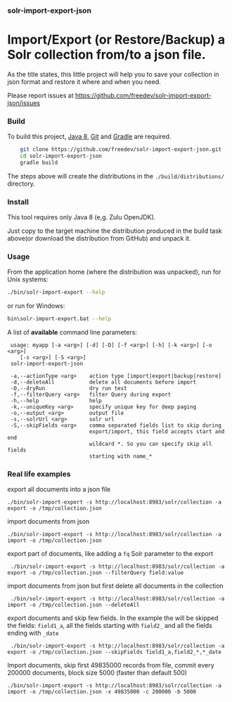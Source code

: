 ### solr-import-export-json

# Import/Export (or Restore/Backup) a Solr collection from/to a json file.

As the title states, this little project will help you to save your collection in json format and restore it where and when you need.

Please report issues at https://github.com/freedev/solr-import-export-json/issues

### Build

To build this project, [Java 8](https://www.azul.com/downloads/zulu/), [Git](https://git-scm.com/) and [Gradle](https://gradle.org/) are required.

```bash
    git clone https://github.com/freedev/solr-import-export-json.git
    cd solr-import-export-json
    gradle build
``` 

The steps above will create the distributions in the `./build/distributions/` directory.


### Install

This tool requires only Java 8 (e,g. Zulu OpenJDK).

Just copy to the target machine the distribution produced in the build task above(or download the distribution from GitHub) and unpack it.

### Usage

From the application home (where the distribution was unpacked), run for Unix systems:
```bash
./bin/solr-import-export --help
```
or run for Windows: 
```bash
bin\solr-import-export.bat --help
```

A list of **available** command line parameters:


     usage: myapp [-a <arg>] [-d] [-D] [-f <arg>] [-h] [-k <arg>] [-o <arg>]
        [-s <arg>] [-S <arg>]
     solr-import-export-json

     -a,--actionType <arg>    action type [import|export|backup|restore]
     -d,--deleteAll           delete all documents before import
     -D,--dryRun              dry run test
     -f,--filterQuery <arg>   filter Query during export
     -h,--help                help
     -k,--uniqueKey <arg>     specify unique key for deep paging
     -o,--output <arg>        output file
     -s,--solrUrl <arg>       solr url
     -S,--skipFields <arg>    comma separated fields list to skip during
                              export/import, this field accepts start and end
                              wildcard *. So you can specify skip all fields
                              starting with name_*




### Real life examples

export all documents into a json file

    ./bin/solr-import-export -s http://localhost:8983/solr/collection -a export -o /tmp/collection.json

import documents from json

    ./bin/solr-import-export -s http://localhost:8983/solr/collection -a import -o /tmp/collection.json 

export part of documents, like adding a `fq`  Solr parameter to the export

     ./bin/solr-import-export -s http://localhost:8983/solr/collection -a export -o /tmp/collection.json --filterQuery field:value

import documents from json but first delete all documents in the collection

     ./bin/solr-import-export -s http://localhost:8983/solr/collection -a import -o /tmp/collection.json --deleteAll

export documents and skip few fields. In the example the will be skipped the fields: `field1_a`, all the fields starting with `field2_` and all the fields ending with `_date`

     ./bin/solr-import-export -s http://localhost:8983/solr/collection -a export -o /tmp/collection.json --skipFields field1_a,field2_*,*_date

Import documents, skip first 49835000 records from file, commit every 200000 documents, block size 5000 (faster than default 500) 

    ./bin/solr-import-export -s http://localhost:8983/solr/collection -a import -o /tmp/collection.json -x 49835000 -c 200000 -b 5000 
